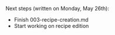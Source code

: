 Next steps (written on Monday, May 26th):

- Finish 003-recipe-creation.md
- Start working on recipe edition
